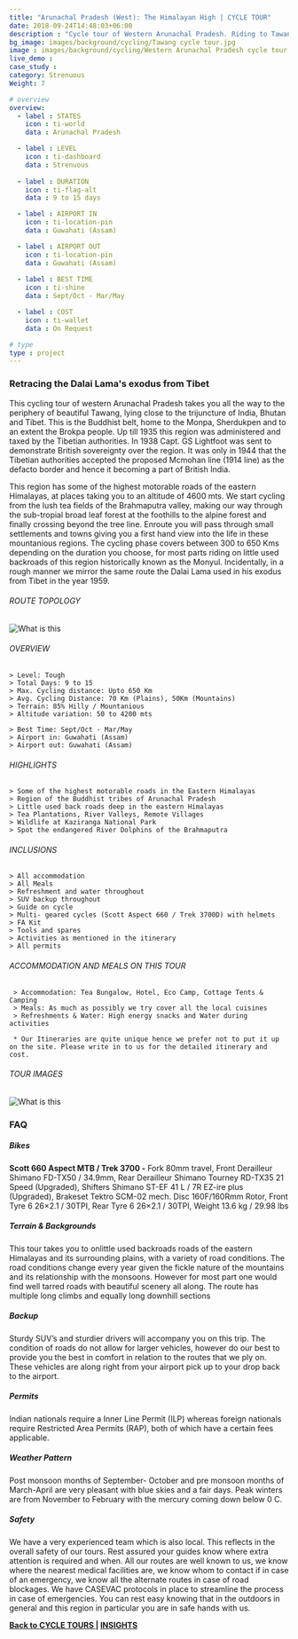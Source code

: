 ```yaml
---
title: "Arunachal Pradesh (West): The Himalayan High | CYCLE TOUR"
date: 2018-09-24T14:48:03+06:00
description : "Cycle tour of Western Arunachal Pradesh. Riding to Tawang and beyond"
bg_image: images/background/cycling/Tawang cycle tour.jpg
image : images/background/cycling/Western Arunachal Pradesh cycle tour.jpg
live_demo : 
case_study : 
category: Strenuous
Weight: 7

# overview
overview:
  - label : STATES
    icon : ti-world
    data : Arunachal Pradesh 

  - label : LEVEL
    icon : ti-dashboard
    data : Strenuous
    
  - label : DURATION
    icon : ti-flag-alt
    data : 9 to 15 days

  - label : AIRPORT IN
    icon : ti-location-pin
    data : Guwahati (Assam)

  - label : AIRPORT OUT
    icon : ti-location-pin
    data : Guwahati (Assam)
    
  - label : BEST TIME
    icon : ti-shine
    data : Sept/Oct - Mar/May

  - label : COST
    icon : ti-wallet
    data : On Request

# type
type : project
---
```


### Retracing the Dalai Lama's exodus from Tibet

This cycling tour of western Arunachal Pradesh takes you all the way to the periphery of beautiful Tawang, lying close to the trijuncture of India, Bhutan and Tibet. This is  the Buddhist belt, home to the Monpa, Sherdukpen and to an extent the Brokpa people. Up till 1935 this region was administered and taxed by the Tibetian authorities. In 1938 Capt. GS Lightfoot was sent to demonstrate British sovereignty over the region. It was only in 1944 that the Tibetian authorities accepted the proposed Mcmohan line (1914 line) as the defacto border and hence it becoming a part of British India.

This region has some of the highest motorable roads of the eastern Himalayas, at places taking you to an altitude of 4600 mts. We start cycling from the lush tea fields of the Brahmaputra valley, making our way through the sub-tropial broad leaf forest at the foothills to the alpine forest and finally crossing beyond the tree line. Enroute you will pass through small settlements and towns giving you a first hand view into the life in these mountanious regions. The cycling phase covers between 300 to 650 Kms depending on the duration you choose, for most parts riding on little used backroads of this region historically known as the Monyul. Incidentally, in a rough manner we mirror the same route the Dalai Lama used in his exodus from Tibet in the year 1959. 



###### ROUTE TOPOLOGY

![What is this](/images/project/tawang-topo.jpg)



###### OVERVIEW
```
> Level: Tough
> Total Days: 9 to 15
> Max. Cycling distance: Upto 650 Km
> Avg. Cycling Distance: 70 Km (Plains), 50Km (Mountains)
> Terrain: 85% Hilly / Mountanious
> Altitude variation: 50 to 4200 mts

> Best Time: Sept/Oct - Mar/May
> Airport in: Guwahati (Assam)
> Airport out: Guwahati (Assam)
```




###### HIGHLIGHTS
```
> Some of the highest motorable roads in the Eastern Himalayas
> Region of the Buddhist tribes of Arunachal Pradesh
> Little used back roads deep in the eastern Himalayas
> Tea Plantations, River Valleys, Remote Villages
> Wildlife at Kaziranga National Park
> Spot the endangered River Dolphins of the Brahmaputra
```

###### INCLUSIONS
```
> All accommodation
> All Meals
> Refreshment and water throughout
> SUV backup throughout
> Guide on cycle
> Multi- geared cycles (Scott Aspect 660 / Trek 3700D) with helmets
> FA Kit
> Tools and spares
> Activities as mentioned in the itinerary
> All permits
```

###### ACCOMMODATION AND MEALS ON THIS TOUR
```
 > Accommodation: Tea Bungalow, Hotel, Eco Camp, Cottage Tents & Camping
 > Meals: As much as possibly we try cover all the local cuisines
 > Refreshments & Water: High energy snacks and Water during activities
```
``` * Our Itineraries are quite unique hence we prefer not to put it up on the site. Please write in to us for the detailed itinerary and cost.```

###### TOUR IMAGES

![What is this](/images/background/cycling/tawangcycletourgallery.jpg)



### FAQ

##### Bikes

**Scott 660 Aspect MTB / Trek 3700 -**
Fork 80mm travel, Front Derailleur Shimano FD-TX50 / 34.9mm, Rear Derailleur Shimano Tourney RD-TX35 21 Speed (Upgraded), Shifters Shimano ST-EF 41 L / 7R EZ-ire plus (Upgraded), Brakeset Tektro SCM-02 mech. Disc 160F/160Rmm Rotor, Front Tyre 6 26×2.1 / 30TPI, Rear Tyre 6 26×2.1 / 30TPI, Weight 13.6 kg / 29.98 lbs

##### Terrain & Backgrounds

This tour takes you to onlittle used backroads roads of the eastern Himalayas and its surrounding plains, with a variety of road conditions. The road conditions change every year given the fickle nature of the mountains and its relationship with the monsoons. However for most part one would find well tarred roads with beautiful scenery all along. The route has multiple long climbs and equally long downhill sections

##### Backup
Sturdy SUV’s and sturdier drivers will accompany you on this trip. The condition of roads do not allow for larger vehicles, however do our best to provide you the best in comfort in relation to the routes that we ply on. These vehicles are along right from your airport pick up to your drop back to the airport.

##### Permits
Indian nationals require a Inner Line Permit (ILP) whereas foreign nationals require Restricted Area Permits (RAP), both of which have a certain fees applicable.

##### Weather Pattern
Post monsoon months of September- October and pre monsoon months of March-April are very pleasant with blue skies and a fair days. Peak winters are from November to February with the mercury coming down below 0 C.

##### Safety 
We have a very experienced team which is also local. This reflects in the overall safety of our tours. Rest assured your guides know where extra attention is required and when. All our routes are well known to us, we know where the nearest medical facilities are, we know whom to contact if in case of an emergency, we know all the alternate routes in case of road blockages. We have CASEVAC protocols in place to streamline the process in case of emergencies. You can rest easy knowing that in the outdoors in general and this region in particular you are in safe hands with us.

 
**[Back to CYCLE TOURS  ](/cycling/) | [INSIGHTS](/insights/)**


